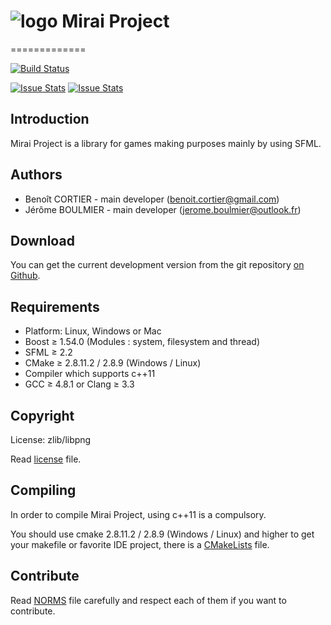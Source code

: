 # ![logo](https://avatars2.githubusercontent.com/u/10365256?v=3&s=200) Mirai Project
=============

[![Build Status](https://travis-ci.org/Mirai-Team/mirai-project.svg?branch=master)](https://travis-ci.org/Mirai-Team/mirai-project)

[![Issue Stats](http://www.issuestats.com/github/Mirai-Team/mirai-project/badge/pr?style=flat)](http://www.issuestats.com/github/Mirai-Team/mirai-project) [![Issue Stats](http://www.issuestats.com/github/Mirai-Team/mirai-project/badge/issue?style=flat)](http://www.issuestats.com/github/Mirai-Team/mirai-project)

## Introduction

Mirai Project is a library for games making purposes mainly by using SFML.


## Authors

+ Benoît CORTIER - main developer (benoit.cortier@gmail.com)
+ Jérôme BOULMIER - main developer (jerome.boulmier@outlook.fr)


## Download

You can get the current development version from the git repository [on Github](https://github.com/Mirai-Team/mirai-project).


## Requirements

+ Platform: Linux, Windows or Mac
+ Boost ≥ 1.54.0 (Modules : system, filesystem and thread)
+ SFML ≥ 2.2
+ CMake ≥ 2.8.11.2 / 2.8.9 (Windows / Linux)
+ Compiler which supports c++11
+ GCC ≥ 4.8.1 or Clang ≥ 3.3

## Copyright

License: zlib/libpng

Read [license](license.txt) file.


## Compiling

In order to compile Mirai Project, using c++11 is a compulsory.

You should use cmake 2.8.11.2 / 2.8.9 (Windows / Linux) and higher to get your makefile or favorite IDE project, there is a [CMakeLists](CMakeLists.txt) file.


## Contribute

Read [NORMS](NORMS.md) file carefully and respect each of them if you want to contribute.

